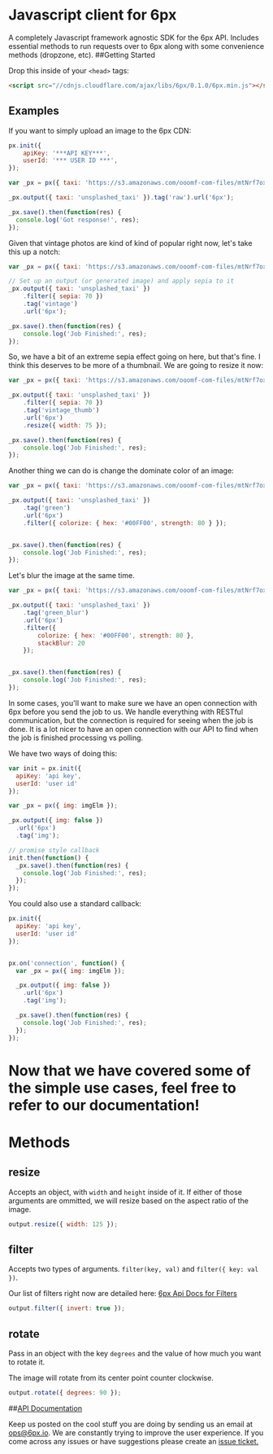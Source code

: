 Javascript client for 6px
=========================

A completely Javascript framework agnostic SDK for the 6px API.  Includes essential methods to run requests over to 6px along with some convenience methods (dropzone, etc).
##Getting Started

Drop this inside of your `<head>` tags:

```html
<script src="//cdnjs.cloudflare.com/ajax/libs/6px/0.1.0/6px.min.js"></script>
```
## Examples
If you want to simply upload an image to the 6px CDN:
```javascript
px.init({
	apiKey: '***API KEY***',
	userId: '*** USER ID ***',
});

var _px = px({ taxi: 'https://s3.amazonaws.com/ooomf-com-files/mtNrf7oxS4uSxTzMBWfQ_DSC_0043.jpg' });

_px.output({ taxi: 'unsplashed_taxi' }).tag('raw').url('6px');

_px.save().then(function(res) {
  console.log('Got response!', res);
});
```

Given that vintage photos are kind of kind of popular right now, let's take this up a notch:
```javascript
var _px = px({ taxi: 'https://s3.amazonaws.com/ooomf-com-files/mtNrf7oxS4uSxTzMBWfQ_DSC_0043.jpg' });

// Set up an output (or generated image) and apply sepia to it
_px.output({ taxi: 'unsplashed_taxi' })
	.filter({ sepia: 70 })
	.tag('vintage')
	.url('6px');

_px.save().then(function(res) {
    console.log('Job Finished:', res);
});

```
So, we have a bit of an extreme sepia effect going on here, but that's fine.  I think this deserves to be more of a thumbnail.  We are going to resize it now:
```javascript
var _px = px({ taxi: 'https://s3.amazonaws.com/ooomf-com-files/mtNrf7oxS4uSxTzMBWfQ_DSC_0043.jpg' });

_px.output({ taxi: 'unsplashed_taxi' })
	.filter({ sepia: 70 })
	.tag('vintage_thumb')
	.url('6px')
	.resize({ width: 75 });

_px.save().then(function(res) {
	console.log('Job Finished:', res);
});
```
Another thing we can do is change the dominate color of an image:
```javascript
var _px = px({ taxi: 'https://s3.amazonaws.com/ooomf-com-files/mtNrf7oxS4uSxTzMBWfQ_DSC_0043.jpg' });

_px.output({ taxi: 'unsplashed_taxi' })
	.tag('green')
	.url('6px')
  	.filter({ colorize: { hex: '#00FF00', strength: 80 } });


_px.save().then(function(res) {
	console.log('Job Finished:', res);
});
```
Let's blur the image at the same time.
```javascript
var _px = px({ taxi: 'https://s3.amazonaws.com/ooomf-com-files/mtNrf7oxS4uSxTzMBWfQ_DSC_0043.jpg' });

_px.output({ taxi: 'unsplashed_taxi' })
	.tag('green_blur')
	.url('6px')
	.filter({
		colorize: { hex: '#00FF00', strength: 80 },
		stackBlur: 20
	});


_px.save().then(function(res) {
	console.log('Job Finished:', res);
});
```

In some cases, you'll want to make sure we have an open connection with 6px before you send the job to us.  We handle everything with RESTful communication, but the connection is required for seeing when the job is done.  It is a lot nicer to have an open connection with our API to find when the job is finished processing vs polling.

We have two ways of doing this:
```javascript
var init = px.init({
  apiKey: 'api key',
  userId: 'user id'
});

var _px = px({ img: imgElm });

_px.output({ img: false })
  .url('6px')
  .tag('img');

// promise style callback
init.then(function() {
  _px.save().then(function(res) {
    console.log('Job Finished:', res);
  });
});
```

You could also use a standard callback:
```javascript
px.init({
  apiKey: 'api key',
  userId: 'user id'
});


px.on('connection', function() {
  var _px = px({ img: imgElm });

  _px.output({ img: false })
    .url('6px')
    .tag('img');

  _px.save().then(function(res) {
    console.log('Job Finished:', res);
  });
});
```
Now that we have covered some of the simple use cases, feel free to refer to our documentation!
=======

# Methods
## resize
Accepts an object, with `width` and `height` inside of it.  If either of those arguments are ommitted, we will resize based on the aspect ratio of the image.

```javascript
output.resize({ width: 125 });
```

## filter
Accepts two types of arguments.  `filter(key, val)` and `filter({ key: val })`.

Our list of filters right now are detailed here: [6px Api Docs for Filters](https://github.com/6px-io/6px-api-docs#filter)

```javascript
output.filter({ invert: true });
```

## rotate
Pass in an object with the key `degrees` and the value of how much you want to rotate it.

The image will rotate from its center point counter clockwise.

```javascript
output.rotate({ degrees: 90 });
```

##[API Documentation](https://github.com/6px-io/6px-api-docs)

Keep us posted on the cool stuff you are doing by sending us an email at <ops@6px.io>. We are constantly trying to improve the user experience. If you come across any issues or have suggestions please create an [issue ticket.](https://github.com/6px-io/6px-js/issues)

